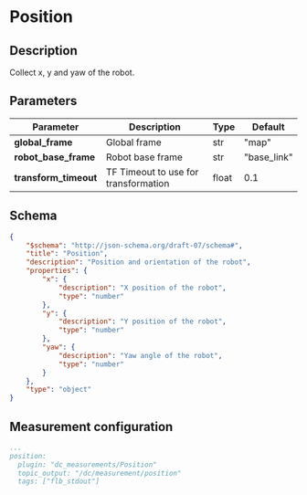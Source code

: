# Position

## Description

Collect x, y and yaw of the robot.

## Parameters

| Parameter             | Description                          | Type  | Default     |
| --------------------- | ------------------------------------ | ----- | ----------- |
| **global_frame**      | Global frame                         | str   | "map"       |
| **robot_base_frame**  | Robot base frame                     | str   | "base_link" |
| **transform_timeout** | TF Timeout to use for transformation | float | 0.1         |

## Schema

```json
{
    "$schema": "http://json-schema.org/draft-07/schema#",
    "title": "Position",
    "description": "Position and orientation of the robot",
    "properties": {
        "x": {
            "description": "X position of the robot",
            "type": "number"
        },
        "y": {
            "description": "Y position of the robot",
            "type": "number"
        },
        "yaw": {
            "description": "Yaw angle of the robot",
            "type": "number"
        }
    },
    "type": "object"
}
```

## Measurement configuration

```yaml
...
position:
  plugin: "dc_measurements/Position"
  topic_output: "/dc/measurement/position"
  tags: ["flb_stdout"]
```
